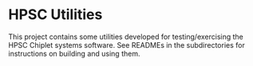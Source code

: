 HPSC Utilities
===================

This project contains some utilities developed for testing/exercising the HPSC
Chiplet systems software.
See READMEs in the subdirectories for instructions on building and using them.
